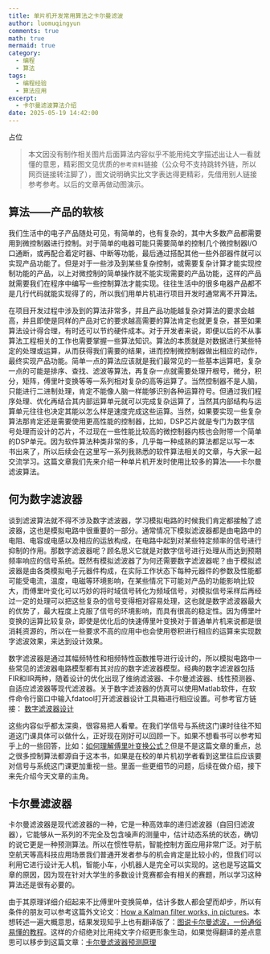 ```yaml
---
title: 单片机开发常用算法之卡尔曼滤波
author: luomuqingyun
comments: true
math: true
mermaid: true
category:
  - 编程
  - 算法
tags:
  - 编程经验
  - 算法应用
excerpt:
  - 卡尔曼滤波算法介绍
date: 2025-05-19 14:42:00
---
```

占位
>本文因没有制作相关图片后面算法内容似乎不能用纯文字描述出让人一看就懂的意思，精彩图文见优质的`参考资料`链接（公众号不支持跳转外链，所以网页链接转注脚了），图文说明确实比文字表达得更精彩，先借用别人链接参考参考。以后的文章再做动图演示。
## 算法——产品的软核
我们生活中的电子产品随处可见，有简单的，也有复杂的，其中大多数产品都需要用到微控制器进行控制。对于简单的电器可能只需要简单的控制几个微控制器I/O口通断，或再配合着定时器、中断等功能，最后通过搭配其他一些外部器件就可以实现产品功能了。但是对于一些涉及到某些复杂控制，或需要复杂计算才能实现控制功能的产品，以上对微控制的简单操作就不能实现需要的产品功能，这样的产品就需要我们在程序中编写一些控制算法才能实现。往往生活中的很多电器产品都不是几行代码就能实现得了的，所以我们用单片机进行项目开发时通常离不开算法。

在项目开发过程中涉及到的算法非常多，并且产品功能越复杂对算法的要求会越高，并且即使是同样的产品对它的要求越高需要的算法肯定也就更复杂，甚至如果算法设计得合理，有时还可以节约硬件成本。对于开发者来说，即便以后的不从事算法工程相关的工作也需要掌握一些算法知识。算法的本质就是对数据进行某些特定的处理或运算，从而获得我们需要的结果，进而控制微控制器做出相应的动作，最终实现产品功能。简单一点的算法应该就是我们最常见的一些基本运算吧，复杂一点的可能是排序、查找、滤波等算法，再复杂一点就需要处理开根号，微分，积分，矩阵，傅里叶变换等等一系列相对复杂的高等运算了。当然控制器不是人脑，只能进行二进制处理，肯定不能像人脑一样能够识别各种运算符号。但通过我们程序处理、优化再结合其内部运算单元就可以完成复杂运算了，当然其内部结构与运算单元往往也决定其能以怎么样是速度完成这些运算。当然，如果要实现一些复杂算法那肯定还是需要使用更高性能的控制器，比如，DSP芯片就是专门为数字信号处理而设计的芯片，不过现在一些性能比较高的微控制器内核也会附带一个简单的DSP单元。因为软件算法种类非常的多，几乎每一种成熟的算法都足以写一本书出来了，所以后续会在这里写一系列我熟悉的软件算法相关的文章，与大家一起交流学习。这篇文章我们先来介绍一种单片机开发时使用比较多的算法——卡尔曼滤波算法。

## 何为数字滤波器
谈到滤波算法就不得不涉及数字滤波器，学习模拟电路的时候我们肯定都接触了滤波器，这也是模拟电路中很重要的一部分。通常情况下模拟滤波器都是由电路中的电阻、电容或电感以及相应的运放构成，在电路中起到对某些特定频率的信号进行抑制的作用。那数字滤波器呢？顾名思义它就是对数字信号进行处理从而达到预期频率响应的信号系统。既然有模拟滤波器了为何还需要数字滤波器呢？由于模拟滤波器是由各类模拟电子元器件构成，在实际工作状态下每种元器件的参数及性能都可能受电流，温度，电磁等环境影响，在某些情况下可能对产品的功能影响比较大，而傅里叶变化可以巧妙的将时域信号转化为频域信号，对模拟信号采样后再经过一定的处理可以把这些复杂的信号变得相对容易处理，这也就是数字滤波器最大的优势了，最大程度上克服了信号的环境影响，而具有很高的稳定性。因为傅里叶变换的运算比较复杂，即使是优化后的快速傅里叶变换对于普通单片机来说都是很消耗资源的，所以在一些要求不高的应用中也会使用卷积进行相应的运算来实现数字滤波效果，来达到设计效果。

数字滤波器是通过其幅频特性和相频特性函数推导进行设计的，所以模拟电路中一些常见的滤波器电路模型都有其对应的数字滤波器模型。经典的数字滤波器包括FIR和IIR两种，随着设计的优化出现了维纳滤波器、卡尔曼滤波器、线性预测器、自适应滤波器等现代滤波器。关于数字滤波器的仿真可以使用Matlab软件，在软件命令行窗口中输入fdatool打开滤波器设计工具箱进行相应设置。可参考官方链接：
[数字滤波器设计](https://ww2.mathworks.cn/help/signal/filter-design.html?s_tid=CRUX_lftnav "数字滤波器设计")

这些内容似乎都太深奥，很容易把人看晕。在我们学信号与系统这门课时往往不知道这门课具体可以做什么，正好现在刚好可以回顾一下。如果不想看书可以参考知乎上的一些回答，比如：[如何理解傅里叶变换公式？](https://www.zhihu.com/question/19714540/answer/1119070975 "如何理解傅里叶变换公式？")但是不是这篇文章的重点，总之很多控制算法都源自于这本书，如果是在校的单片机初学者看到这里往后应该要对信号与系统这门课更加重视一些。里面一些更细节的问题，后续在做介绍，接下来先介绍今天文章的主角。
## 卡尔曼滤波器
卡尔曼滤波器是现代滤波器的一种，它是一种高效率的递归滤波器（自回归滤波器），它能够从一系列的不完全及包含噪声的测量中，估计动态系统的状态，确切的说它更是一种预测算法。所以在惯性导航，智能控制方面应用非常广泛。对于航空航天等高科技应用场景我们普通开发者参与的机会肯定是比较小的，但我们可以利用它进行设计无人机，智能小车，小机器人是完全可以实现的。这也是写这篇文章的原因，因为现在针对大学生的多数设计竞赛都会有相关的赛题，所以学习这种算法还是很有必要的。

由于其原理详细介绍起来不比傅里叶变换简单，估计多数人都会望而却步，所以有条件的朋友可以参考这篇外文论文：[How a Kalman filter works, in pictures](https://www.bzarg.com/p/how-a-kalman-filter-works-in-pictures/ "How a Kalman filter works, in pictures")。本想转述一遍大概意思，结果发现知乎上也有翻译版了：[图说卡尔曼滤波，一份通俗易懂的教程](https://zhuanlan.zhihu.com/p/39912633 "图说卡尔曼滤波，一份通俗易懂的教程")。这样的介绍绝对比用纯文字介绍更形象生动，如果觉得翻译的差点意思可以移步到这篇文章：[卡尔曼滤波器预测原理](https://www.cnblogs.com/louisanu/p/12803272.html "卡尔曼滤波器预测原理")



